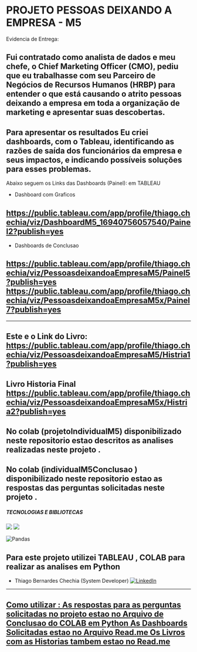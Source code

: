 # PROJETO PESSOAS DEIXANDO A EMPRESA - M5

Evidencia de Entrega:

Fui contratado como analista de dados e meu chefe, o Chief Marketing Officer (CMO), pediu que eu trabalhasse com seu Parceiro de Negócios de Recursos Humanos (HRBP) para entender o que está causando o atrito pessoas deixando a empresa em toda a organização de marketing e apresentar suas descobertas.
-------------------------------------------------------------------------------------------------------------------------------------------
Para apresentar os resultados
Eu criei dashboards, com o Tableau, identificando as razões de saída dos funcionários da empresa e seus impactos, e indicando possíveis soluções para esses problemas.
-------------------------------------------------------------------------------------------------------------------------------------------

Abaixo seguem os Links das Dashboards (Painel): em TABLEAU

- Dashboard com Graficos

https://public.tableau.com/app/profile/thiago.chechia/viz/DashboardM5_16940756057540/Painel2?publish=yes
-------------------------------------------------------------------------------------------------------------------------------------------

- Dashboards de Conclusao
  
https://public.tableau.com/app/profile/thiago.chechia/viz/PessoasdeixandoaEmpresaM5/Painel5?publish=yes
https://public.tableau.com/app/profile/thiago.chechia/viz/PessoasdeixandoaEmpresaM5x/Painel7?publish=yes
-------------------------------------------------------------------------------------------------------------------------------------------

-------------------------------------------------------------------------------------------------------------------------------------------
Este e o Link do Livro:
https://public.tableau.com/app/profile/thiago.chechia/viz/PessoasdeixandoaEmpresaM5/Histria1?publish=yes
-------------------------------------------------------------------------------------------------------------------------------------------
Livro Historia Final
https://public.tableau.com/app/profile/thiago.chechia/viz/PessoasdeixandoaEmpresaM5x/Histria2?publish=yes
-------------------------------------------------------------------------------------------------------------------------------------------

No colab (projetoIndividualM5) disponibilizado neste repositorio estao descritos as analises realizadas neste projeto .
-------------------------------------------------------------------------------------------------------------------------------------------

No colab (individualM5Conclusao ) disponibilizado neste repositorio estao as respostas das perguntas solicitadas neste projeto .
-------------------------------------------------------------------------------------------------------------------------------------------

##### TECNOLOGIAS E BIBLIOTECAS




<img src="https://img.shields.io/badge/Colab-F9AB00?style=for-the-badge&logo=googlecolab&color=525252"/> 
<img src="https://img.shields.io/badge/Python-FFD43B?style=for-the-badge&logo=python&logoColor=blue" />

![Pandas](https://img.shields.io/badge/pandas-%23150458.svg?style=for-the-badge&logo=pandas&logoColor=white)

Para este projeto utilizei TABLEAU , COLAB para realizar as analises em Python
-------------------------------------------------------------------------------------------------------------------------------------------
- Thiago Bernardes Chechia (System Developer) <a href="https://www.linkedin.com/in/thiagochechia/">
        <img src="https://img.shields.io/badge/LinkedIn-blue?style=flat-square&logo=linkedin" alt="LinkedIn">

        
-------------------------------------------------------------------------------------------------------------------------------------------
Como utilizar :
As respostas para as perguntas solicitadas no projeto estao no Arquivo de Conclusao do COLAB em Python 
As Dashboards Solicitadas estao no Arquivo Read.me
Os Livros com as Historias tambem estao no Read.me
-------------------------------------------------------------------------------------------------------------------------------------------
